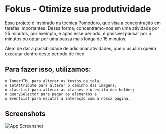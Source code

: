 
# Fokus - Otimize sua produtividade

Esse projeto é inspirado na técnica Pomodoro, que visa a concentração em tarefas importantes. Dessa forma, concentramo-nos em uma atividade por 25 minutos, por exemplo, e após esse período, é possível pausar por 5 minutos ou optar por uma pausa mais longa de 15 minutos.

Alem de dar a possibilidade de adicionar atividades, que o usuário queira executar dentro deste periodo de foco


## Para fazer isso, utilizamos:

    o InnerHTML para alterar os textos da tela;
    o setAttribute para alterar o caminho das imagens;
    o classList para alterar as classes e o estilo dos botões;
    o querySelector para pegar os elementos e
    o EventList para escutar a interação com a nossa página.
## Screenshots

![App Screenshot](https://cdn1.gnarususercontent.com.br/1/1310273/1bff900b-dac8-4908-b9c0-c35589004ffa.png)
